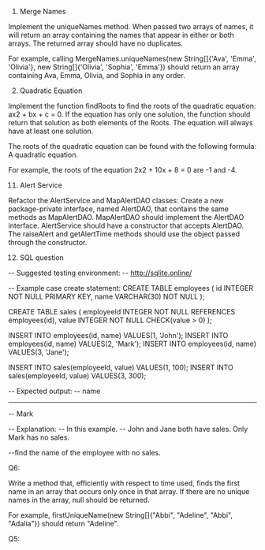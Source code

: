 1. Merge Names

Implement the uniqueNames method. When passed two arrays of names, it will return an array containing the names that appear in either or both arrays. The returned array should have no duplicates.

For example, calling MergeNames.uniqueNames(new String[]{'Ava', 'Emma', 'Olivia'}, new String[]{'Olivia', 'Sophia', 'Emma'}) should return an array containing Ava, Emma, Olivia, and Sophia in any order.

2. Quadratic Equation

Implement the function findRoots to find the roots of the quadratic equation: ax2 + bx + c = 0. If the equation has only one solution, the function should return that solution as both elements of the Roots. The equation will always have at least one solution.

The roots of the quadratic equation can be found with the following formula: A quadratic equation.

For example, the roots of the equation 2x2 + 10x + 8 = 0 are -1 and -4.

11. Alert Service

Refactor the AlertService and MapAlertDAO classes:
Create a new package-private interface, named AlertDAO, that contains the same methods as MapAlertDAO.
MapAlertDAO should implement the AlertDAO interface.
AlertService should have a constructor that accepts AlertDAO.
The raiseAlert and getAlertTime methods should use the object passed through the constructor.

12. SQL question

-- Suggested testing environment:
-- http://sqlite.online/

-- Example case create statement:
CREATE TABLE employees (
  id INTEGER NOT NULL PRIMARY KEY,
  name VARCHAR(30) NOT NULL
);

CREATE TABLE sales (
  employeeId INTEGER NOT NULL REFERENCES employees(id), 
  value INTEGER NOT NULL CHECK(value > 0)
);

INSERT INTO employees(id, name) VALUES(1, 'John');
INSERT INTO employees(id, name) VALUES(2, 'Mark');
INSERT INTO employees(id, name) VALUES(3, 'Jane');

INSERT INTO sales(employeeId, value) VALUES(1, 100);
INSERT INTO sales(employeeId, value) VALUES(3, 300);

-- Expected output:
-- name
-- ----
-- Mark

-- Explanation:
-- In this example.
-- John and Jane both have sales. Only Mark has no sales.

--find the name of the employee with no sales.

Q6:

Write a method that, efficiently with respect to time used, finds the first name in an array that occurs only once in that array. If there are no unique names in the array, null should be returned.

For example, firstUniqueName(new String[]{"Abbi", "Adeline", "Abbi", "Adalia"}) should return "Adeline".

Q5:



